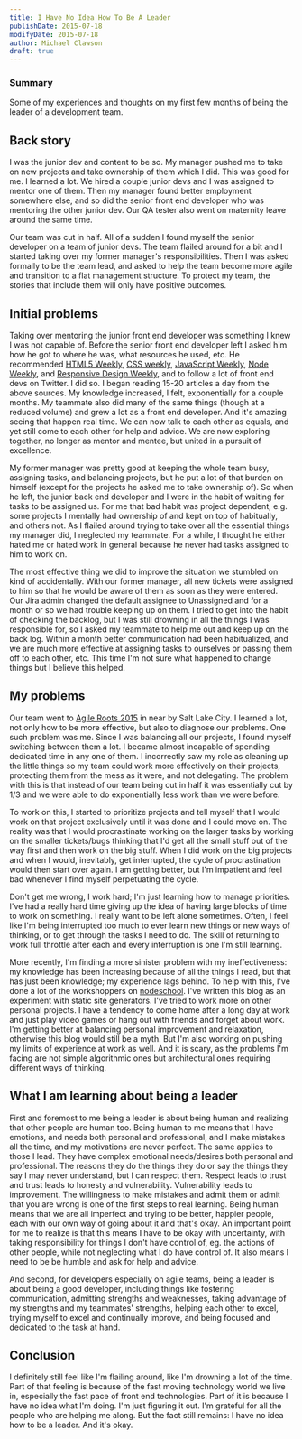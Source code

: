 ```yaml
---
title: I Have No Idea How To Be A Leader
publishDate: 2015-07-18
modifyDate: 2015-07-18
author: Michael Clawson
draft: true
---
```


### Summary

Some of my experiences and thoughts on my first few months of being the leader of a development team.

## Back story

I was the junior dev and content to be so.  My manager pushed me to take on new projects and take ownership of them which I did. This was good for me. I learned a lot. We hired a couple junior devs and I was assigned to mentor one of them. Then my manager found better employment somewhere else, and so did the senior front end developer who was mentoring the other junior dev. Our QA tester also went on maternity leave around the same time.

Our team was cut in half. All of a sudden I found myself the senior developer on a team of junior devs. The team flailed around for a bit and I started taking over my former manager's responsibilities. Then I was asked formally to be the team lead, and asked to help the team become more agile and transition to a flat management structure. To protect my team, the stories that include them will only have positive outcomes.

## Initial problems

Taking over mentoring the junior front end developer was something I knew I was not capable of. Before the senior front end developer left I asked him how he got to where he was, what resources he used, etc. He recommended [HTML5 Weekly](http://html5weekly.com/), [CSS weekly](http://css-weekly.com/), [JavaScript Weekly](http://javascriptweekly.com/), [Node Weekly](http://nodeweekly.com/), and [Responsive Design Weekly](http://responsivedesignweekly.com/), and to follow a lot of front end devs on Twitter. I did so. I began reading 15-20 articles a day from the above sources. My knowledge increased, I felt, exponentially for a couple months. My teammate also did many of the same things (though at a reduced volume) and grew a lot as a front end developer. And it's amazing seeing that happen real time. We can now talk to each other as equals, and yet still come to each other for help and advice. We are now exploring together, no longer as mentor and mentee, but united in a pursuit of excellence.

My former manager was pretty good at keeping the whole team busy, assigning tasks, and balancing projects, but he put a lot of that burden on himself (except for the projects he asked me to take ownership of). So when he left, the junior back end developer and I were in the habit of waiting for tasks to be assigned us. For me that bad habit was project dependent, e.g. some projects I mentally had ownership of and kept on top of habitually, and others not. As I flailed around trying to take over all the essential things my manager did, I neglected my teammate. For a while, I thought he either hated me or hated work in general because he never had tasks assigned to him to work on.

The most effective thing we did to improve the situation we stumbled on kind of accidentally. With our former manager, all new tickets were assigned to him so that he would be aware of them as soon as they were entered. Our Jira admin changed the default assignee to Unassigned and for a month or so we had trouble keeping up on them. I tried to get into the habit of checking the backlog, but I was still drowning in all the things I was responsible for, so I asked my teammate to help me out and keep up on the back log. Within a month better communication had been habitualized, and we are much more effective at assigning tasks to ourselves or passing them off to each other, etc. This time I'm not sure what happened to change things but I believe this helped.

## My problems

Our team went to [Agile Roots 2015](http://www.agileroots.com/) in near by Salt Lake City. I learned a lot, not only how to be more effective, but also to diagnose our problems. One such problem was me. Since I was balancing all our projects, I found myself switching between them a lot. I became almost incapable of spending dedicated time in any one of them. I incorrectly saw my role as cleaning up the little things so my team could work more effectively on their projects, protecting them from the mess as it were, and not delegating. The problem with this is that instead of our team being cut in half it was essentially cut by 1/3 and we were able to do exponentially less work than we were before.

To work on this, I started to prioritize projects and tell myself that I would work on that project exclusively until it was done and I could move on. The reality was that I would procrastinate working on the larger tasks by working on the smaller tickets/bugs thinking that I'd get all the small stuff out of the way first and then work on the big stuff. When I did work on the big projects and when I would, inevitably, get interrupted, the cycle of procrastination would then start over again. I am getting better, but I'm impatient and feel bad whenever I find myself perpetuating the cycle.

Don't get me wrong, I work hard; I'm just learning how to manage priorities. I've had a really hard time giving up the idea of having large blocks of time to work on something. I really want to be left alone sometimes. Often, I feel like I'm being interrupted too much to ever learn new things or new ways of thinking, or to get through the tasks I need to do. The skill of returning to work full throttle after each and every interruption is one I'm still learning.

More recently, I'm finding a more sinister problem with my ineffectiveness: my knowledge has been increasing because of all the things I read, but that has just been knowledge; my experience lags behind. To help with this, I've done a lot of the workshoppers on [nodeschool](http://nodeschool.io/#workshopper-list). I've written this blog as an experiment with static site generators. I've tried to work more on other personal projects. I have a tendency to come home after a long day at work and just play video games or hang out with friends and forget about work. I'm getting better at balancing personal improvement and relaxation, otherwise this blog would still be a myth. But I'm also working on pushing my limits of experience at work as well. And it is scary, as the problems I'm facing are not simple algorithmic ones but architectural ones requiring different ways of thinking.

## What I am learning about being a leader

First and foremost to me being a leader is about being human and realizing that other people are human too. Being human to me means that I have emotions, and needs both personal and professional, and I make mistakes all the time, and my motivations are never perfect. The same applies to those I lead. They have complex emotional needs/desires both personal and professional. The reasons they do the things they do or say the things they say I may never understand, but I can respect them. Respect leads to trust and trust leads to honesty and vulnerability. Vulnerability leads to improvement. The willingness to make mistakes and admit them or admit that you are wrong is one of the first steps to real learning. Being human means that we are all imperfect and trying to be better, happier people, each with our own way of going about it and that's okay. An important point for me to realize is that this means I have to be okay with uncertainty, with taking responsibility for things I don't have control of, eg. the actions of other people, while not neglecting what I do have control of. It also means I need to be be humble and ask for help and advice.

And second, for developers especially on agile teams, being a leader is about being a good developer, including things like fostering communication, admitting strengths and weaknesses, taking advantage of my strengths and my teammates' strengths, helping each other to excel, trying myself to excel and continually improve, and being focused and dedicated to the task at hand.

## Conclusion

 I definitely still feel like I'm flailing around, like I'm drowning a lot of the time. Part of that feeling is because of the fast moving technology world we live in, especially the fast pace of front end technologies. Part of it is because I have no idea what I'm doing. I'm just figuring it out. I'm grateful for all the people who are helping me along. But the fact still remains: I have no idea how to be a leader. And it's okay.